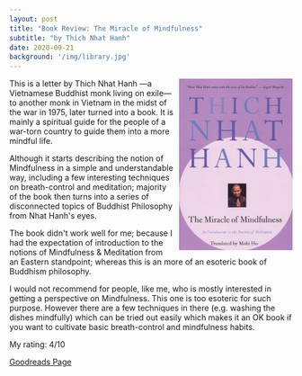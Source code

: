 ```yaml
---
layout: post
title: "Book Review: The Miracle of Mindfulness"
subtitle: "by Thich Nhat Hanh"
date: 2020-09-21
background: '/img/library.jpg'
---
```

<img style="float: right; width: 40%; padding: 0px 0px 10px 10px" src="/img/book-cover-the-miracle-of-mindfulness.jpg">

This is a letter by Thich Nhat Hanh —a Vietnamese Buddhist monk living on exile— to another monk in Vietnam in the midst of the war in 1975, later turned into a book. It is mainly a spiritual guide for the people of a war-torn country to guide them into a more mindful life.

Although it starts describing the notion of Mindfulness in a simple and understandable way, including a few interesting techniques on breath-control and meditation; majority of the book then turns into a series of disconnected topics of Buddhist Philosophy from Nhat Hanh's eyes.

The book didn't work well for me; because I had the expectation of introduction to the notions of Mindfulness & Meditation from an Eastern standpoint; whereas this is an more of an esoteric book of Buddhism philosophy.

I would not recommend for people, like me, who is mostly interested in getting a perspective on Mindfulness. This one is too esoteric for such purpose. However there are a few techniques in there (e.g. washing the dishes mindfully) which can be tried out easily which makes it an OK book if you want to cultivate basic breath-control and mindfulness habits.

My rating: 4/10

[Goodreads Page](https://www.goodreads.com/book/show/95747.The_Miracle_of_Mindfulness)

